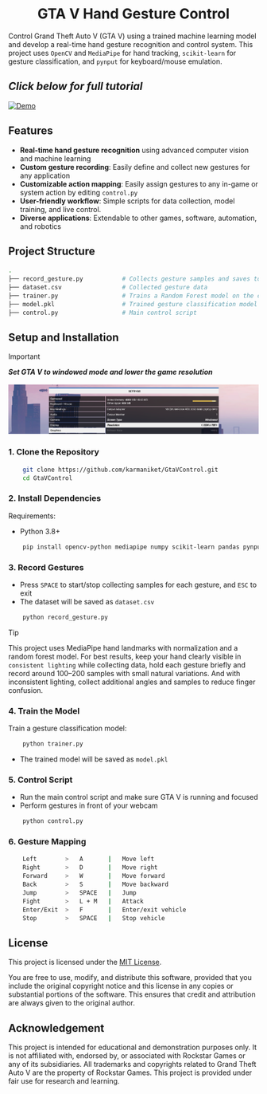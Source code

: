 <h1 align="center">GTA V Hand Gesture Control</h1>

Control Grand Theft Auto V (GTA V) using a trained machine learning model and develop a real-time hand gesture recognition and control system. This project uses `OpenCV` and `MediaPipe` for hand tracking, `scikit-learn` for gesture classification, and `pynput` for keyboard/mouse emulation.

## *Click below for full tutorial*

[![Demo](https://img.youtube.com/vi/nDHH-_-eN_k/maxresdefault.jpg)](https://youtu.be/nDHH-_-eN_k)

## Features

- **Real-time hand gesture recognition** using advanced computer vision and machine learning
- **Custom gesture recording**: Easily define and collect new gestures for any application
- **Customizable action mapping**: Easily assign gestures to any in-game or system action by editing `control.py`
- **User-friendly workflow**: Simple scripts for data collection, model training, and live control.
- **Diverse applications**: Extendable to other games, software, automation, and robotics

## Project Structure

```bash
.
├── record_gesture.py           # Collects gesture samples and saves to CSV
├── dataset.csv                 # Collected gesture data
├── trainer.py                  # Trains a Random Forest model on the collected data
├── model.pkl                   # Trained gesture classification model
├── control.py                  # Main control script
```

## Setup and Installation

> [!IMPORTANT]
> ***Set GTA V to windowed mode and lower the game resolution*** <br><br>
> ![image](resolution.png)

### 1. Clone the Repository

```bash
    git clone https://github.com/karmaniket/GtaVControl.git
    cd GtaVControl
```

### 2. Install Dependencies

Requirements:

- Python 3.8+
```sh
    pip install opencv-python mediapipe numpy scikit-learn pandas pynput joblib
```

### 3. Record Gestures

- Press `SPACE` to start/stop collecting samples for each gesture, and `ESC` to exit
- The dataset will be saved as `dataset.csv`

```sh
    python record_gesture.py
```

>[!TIP]
> This project uses MediaPipe hand landmarks with normalization and a random forest model. For best results, keep your hand clearly visible in `consistent lighting` while collecting data, hold each gesture briefly and record around 100–200 samples with small natural variations. And with inconsistent lighting, collect additional angles and samples to reduce finger confusion.

### 4. Train the Model

Train a gesture classification model:

```sh
    python trainer.py
```
- The trained model will be saved as `model.pkl`

### 5. Control Script

- Run the main control script and make sure GTA V is running and focused
- Perform gestures in front of your webcam

```sh
    python control.py
```

### 6. Gesture Mapping

```bash
    Left        >   A       |   Move left
    Right       >   D       |   Move right
    Forward     >   W       |   Move forward
    Back        >   S       |   Move backward
    Jump        >   SPACE   |   Jump
    Fight       >   L + M   |   Attack
    Enter/Exit  >   F       |   Enter/exit vehicle
    Stop        >   SPACE   |   Stop vehicle
```

## License

This project is licensed under the [MIT License](LICENSE).

You are free to use, modify, and distribute this software, provided that you include the original copyright notice and this license in any copies or substantial portions of the software. This ensures that credit and attribution are always given to the original author.

## Acknowledgement

This project is intended for educational and demonstration purposes only. It is not affiliated with, endorsed by, or associated with Rockstar Games or any of its subsidiaries. All trademarks and copyrights related to Grand Theft Auto V are the property of Rockstar Games. This project is provided under fair use for research and learning.
